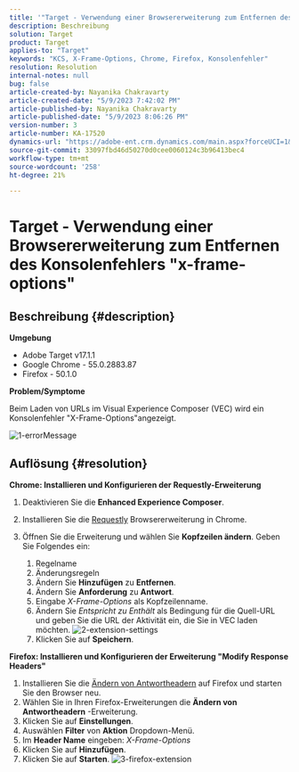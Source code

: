 ```yaml
---
title: '"Target - Verwendung einer Browsererweiterung zum Entfernen des Konsolenfehlers "x-frame-options"'
description: Beschreibung
solution: Target
product: Target
applies-to: "Target"
keywords: "KCS, X-Frame-Options, Chrome, Firefox, Konsolenfehler"
resolution: Resolution
internal-notes: null
bug: false
article-created-by: Nayanika Chakravarty
article-created-date: "5/9/2023 7:42:02 PM"
article-published-by: Nayanika Chakravarty
article-published-date: "5/9/2023 8:06:26 PM"
version-number: 3
article-number: KA-17520
dynamics-url: "https://adobe-ent.crm.dynamics.com/main.aspx?forceUCI=1&pagetype=entityrecord&etn=knowledgearticle&id=dde4a48e-a1ee-ed11-8849-6045bd006b4b"
source-git-commit: 33097fbd46d50270d0cee0060124c3b96413bec4
workflow-type: tm+mt
source-wordcount: '258'
ht-degree: 21%

---
```


# Target - Verwendung einer Browsererweiterung zum Entfernen des Konsolenfehlers &quot;x-frame-options&quot;

## Beschreibung {#description}


<b>Umgebung</b>

- Adobe Target v17.1.1
- Google Chrome - 55.0.2883.87
- Firefox - 50.1.0


<b>Problem/Symptome</b>

Beim Laden von URLs im Visual Experience Composer (VEC) wird ein Konsolenfehler &quot;X-Frame-Options&quot;angezeigt.

![1-errorMessage](https://helpx.adobe.com/content/dam/help/en/target/kb/how-to-use-a-browser-extension-to-remove-x-frame-options-console/jcr%3acontent/main-pars/image/1-errormessage.jpg "1-errorMessage")


## Auflösung {#resolution}


<b>Chrome: Installieren und Konfigurieren der Requestly-Erweiterung</b>

1. Deaktivieren Sie die <b>Enhanced Experience Composer</b>.
2. Installieren Sie die [Requestly](https://chrome.google.com/webstore/detail/requestly/mdnleldcmiljblolnjhpnblkcekpdkpa?hl=en) Browsererweiterung in Chrome.
3. Öffnen Sie die Erweiterung und wählen Sie <b>Kopfzeilen ändern</b>. Geben Sie Folgendes ein:

   1. Regelname
   2. Änderungsregeln
   3. Ändern Sie <b>Hinzufügen</b> zu <b>Entfernen</b>.
   4. Ändern Sie <b>Anforderung</b> zu <b>Antwort</b>.
   5. Eingabe *X-Frame-Options* als Kopfzeilenname.
   6. Ändern Sie *Entspricht zu Enthält* als Bedingung für die Quell-URL und geben Sie die URL der Aktivität ein, die Sie in VEC laden möchten.
      ![2-extension-settings](https://helpx.adobe.com/content/dam/help/en/target/kb/how-to-use-a-browser-extension-to-remove-x-frame-options-console/jcr%3acontent/main-pars/procedure/proc_par/step_2/step_par/image/2-extension-settings.png "2-extension-settings")
   7. Klicken Sie auf <b>Speichern</b>.


<b>Firefox: Installieren und Konfigurieren der Erweiterung &quot;Modify Response Headers&quot;</b>

1. Installieren Sie die [Ändern von Antwortheadern](https://addons.mozilla.org/en-US/firefox/addon/modheader-firefox/) auf Firefox und starten Sie den Browser neu.
2. Wählen Sie in Ihren Firefox-Erweiterungen die <b>Ändern von Antwortheadern</b> -Erweiterung.
3. Klicken Sie auf <b>Einstellungen</b>.
4. Auswählen <b>Filter</b> von <b>Aktion</b> Dropdown-Menü.
5. Im <b>Header Name</b> eingeben: *X-Frame-Options*
6. Klicken Sie auf <b>Hinzufügen</b>.
7. Klicken Sie auf <b>Starten</b>.
   ![3-firefox-extension](https://helpx.adobe.com/content/dam/help/en/target/kb/how-to-use-a-browser-extension-to-remove-x-frame-options-console/jcr%3acontent/main-pars/procedure_1532616470/proc_par/step_1817832849/step_par/image/3-firefox-extension.png "3-firefox-extension")

